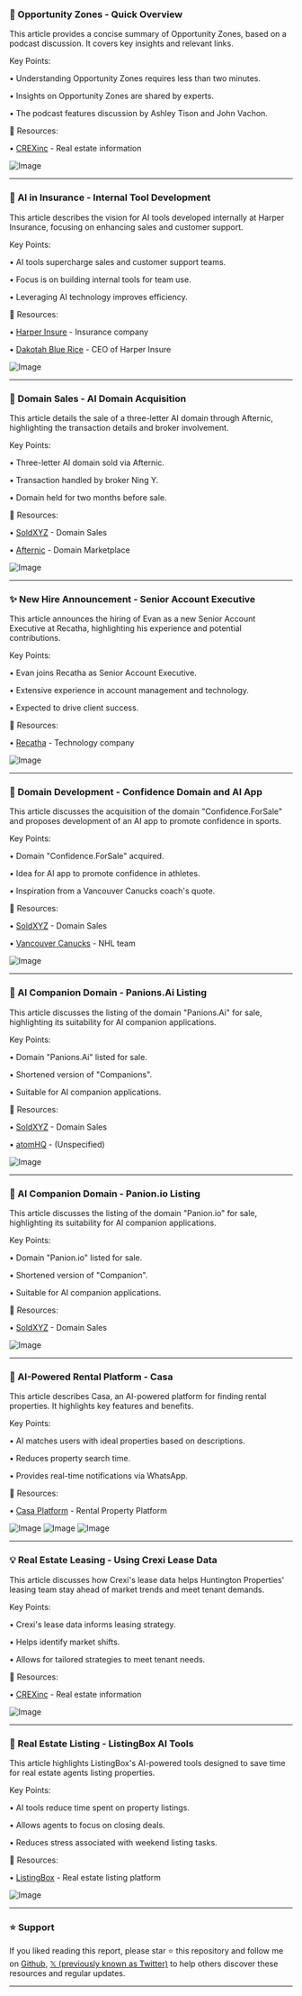 ### 🚀 Opportunity Zones - Quick Overview

This article provides a concise summary of Opportunity Zones, based on a podcast discussion.  It covers key insights and relevant links.

Key Points:

• Understanding Opportunity Zones requires less than two minutes.

•  Insights on Opportunity Zones are shared by experts.

•  The podcast features discussion by Ashley Tison and John Vachon.


🔗 Resources:

• [CREXinc](https://x.com/CREXinc) - Real estate information

![Image](https://pbs.twimg.com/media/GlYpaNeWwAEck3Z.jpg)


---
### 🤖 AI in Insurance - Internal Tool Development

This article describes the vision for AI tools developed internally at Harper Insurance, focusing on enhancing sales and customer support.

Key Points:

• AI tools supercharge sales and customer support teams.

•  Focus is on building internal tools for team use.

•  Leveraging AI technology improves efficiency.


🔗 Resources:

• [Harper Insure](https://x.com/Harper_Insure) - Insurance company

• [Dakotah Blue Rice](https://x.com/DakotahBlueRice) - CEO of Harper Insure

![Image](https://pbs.twimg.com/ext_tw_video_thumb/1897401146232463362/pu/img/VnBk2pfTOKK7JHqE.jpg)


---
### 🚀 Domain Sales - AI Domain Acquisition

This article details the sale of a three-letter AI domain through Afternic, highlighting the transaction details and broker involvement.

Key Points:

• Three-letter AI domain sold via Afternic.

•  Transaction handled by broker Ning Y.

•  Domain held for two months before sale.


🔗 Resources:

• [SoldXYZ](https://x.com/SoldXyz) - Domain Sales

• [Afternic](https://x.com/afternic) - Domain Marketplace

![Image](https://pbs.twimg.com/media/Gj0gUUcXYAEHk7C?format=jpg&name=small)


---
### ✨ New Hire Announcement - Senior Account Executive

This article announces the hiring of Evan as a new Senior Account Executive at Recatha, highlighting his experience and potential contributions.

Key Points:

• Evan joins Recatha as Senior Account Executive.

•  Extensive experience in account management and technology.

•  Expected to drive client success.


🔗 Resources:

• [Recatha](https://x.com/rechathq) - Technology company

![Image](https://pbs.twimg.com/media/GieLF27asAAwG3U?format=jpg&name=small)


---
### 🚀 Domain Development - Confidence Domain and AI App

This article discusses the acquisition of the domain "Confidence.ForSale" and proposes development of an AI app to promote confidence in sports.

Key Points:

• Domain "Confidence.ForSale" acquired.

•  Idea for AI app to promote confidence in athletes.

•  Inspiration from a Vancouver Canucks coach's quote.


🔗 Resources:

• [SoldXYZ](https://x.com/SoldXyz) - Domain Sales

• [Vancouver Canucks](https://x.com/Canucks) - NHL team

![Image](https://pbs.twimg.com/media/GhHvQqUXAAAMJJ-?format=jpg&name=small)


---
### 🚀 AI Companion Domain - Panions.Ai Listing

This article discusses the listing of the domain "Panions.Ai" for sale, highlighting its suitability for AI companion applications.

Key Points:

• Domain "Panions.Ai" listed for sale.

•  Shortened version of "Companions".

•  Suitable for AI companion applications.


🔗 Resources:

• [SoldXYZ](https://x.com/SoldXyz) - Domain Sales

• [atomHQ](https://x.com/atomHQ) -  (Unspecified)

![Image](https://pbs.twimg.com/media/GflO3R-XsAA9eNn?format=jpg&name=small)


---
### 🚀 AI Companion Domain - Panion.io Listing

This article discusses the listing of the domain "Panion.io" for sale, highlighting its suitability for AI companion applications.


Key Points:

• Domain "Panion.io" listed for sale.

•  Shortened version of "Companion".

•  Suitable for AI companion applications.


🔗 Resources:

• [SoldXYZ](https://x.com/SoldXyz) - Domain Sales

![Image](https://pbs.twimg.com/media/Gfkft6_WoAANWTG?format=jpg&name=small)


---
### 🤖 AI-Powered Rental Platform - Casa

This article describes Casa, an AI-powered platform for finding rental properties.  It highlights key features and benefits.

Key Points:

• AI matches users with ideal properties based on descriptions.

•  Reduces property search time.

•  Provides real-time notifications via WhatsApp.


🔗 Resources:

• [Casa Platform](https://x.com/casaplatform) - Rental Property Platform

![Image](https://pbs.twimg.com/media/GfhADTGWQAAZAR3?format=jpg&name=small)
![Image](https://pbs.twimg.com/media/GfhADg-WsAAkwXp?format=jpg&name=small)
![Image](https://pbs.twimg.com/media/GfhADjAWkAA88rH?format=jpg&name=900x900)


---
### 💡 Real Estate Leasing - Using Crexi Lease Data

This article discusses how Crexi's lease data helps Huntington Properties' leasing team stay ahead of market trends and meet tenant demands.

Key Points:

• Crexi's lease data informs leasing strategy.

•  Helps identify market shifts.

•  Allows for tailored strategies to meet tenant needs.


🔗 Resources:

• [CREXinc](https://x.com/CREXinc) - Real estate information

![Image](https://pbs.twimg.com/media/GeX4bGXWIAEv9JN.jpg)


---
### 🚀 Real Estate Listing - ListingBox AI Tools

This article highlights ListingBox's AI-powered tools designed to save time for real estate agents listing properties.


Key Points:

• AI tools reduce time spent on property listings.

•  Allows agents to focus on closing deals.

•  Reduces stress associated with weekend listing tasks.


🔗 Resources:

• [ListingBox](https://x.com/Listingboxio) - Real estate listing platform

![Image](https://pbs.twimg.com/ext_tw_video_thumb/1865688300754808832/pu/img/PJUq0XLCJqNSnxfR.jpg)


---

### ⭐️ Support

If you liked reading this report, please star ⭐️ this repository and follow me on [Github](https://github.com/Drix10), [𝕏 (previously known as Twitter)](https://x.com/DRIX_10_) to help others discover these resources and regular updates.

---